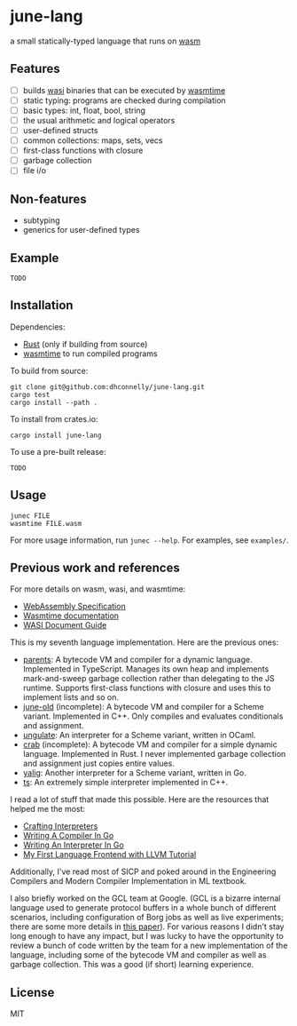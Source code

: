# june-lang

a small statically-typed language that runs on [wasm](https://webassembly.org/)

## Features

- [ ] builds [wasi](https://wasi.dev) binaries that can be executed by [wasmtime](https://wasmtime.dev)
- [ ] static typing: programs are checked during compilation
- [ ] basic types: int, float, bool, string
- [ ] the usual arithmetic and logical operators
- [ ] user-defined structs
- [ ] common collections: maps, sets, vecs
- [ ] first-class functions with closure
- [ ] garbage collection
- [ ] file i/o

## Non-features

- subtyping
- generics for user-defined types

## Example

    TODO

## Installation

Dependencies:

- [Rust](https://www.rust-lang.org/) (only if building from source)
- [wasmtime](https://wasmtime.dev/) to run compiled programs

To build from source:

    git clone git@github.com:dhconnelly/june-lang.git
    cargo test
    cargo install --path .

To install from crates.io:

    cargo install june-lang

To use a pre-built release:

    TODO

## Usage

    junec FILE
    wasmtime FILE.wasm

For more usage information, run `junec --help`. For examples, see `examples/`.

## Previous work and references

For more details on wasm, wasi, and wasmtime:

-   [WebAssembly Specification](https://webassembly.github.io/spec/core/)
-   [Wasmtime documentation](https://docs.wasmtime.dev/)
-   [WASI Document Guide](https://github.com/bytecodealliance/wasmtime/blob/main/docs/WASI-documents.md)

This is my seventh language implementation. Here are the previous ones:

-   [parents](https://github.com/dhconnelly/parents): A bytecode VM and
    compiler for a dynamic language. Implemented in TypeScript. Manages its own
    heap and implements mark-and-sweep garbage collection rather than
    delegating to the JS runtime. Supports first-class functions with closure
    and uses this to implement lists and so on.
-   [june-old](https://github.com/dhconnelly/june-old) (incomplete): A bytecode
    VM and compiler for a Scheme variant. Implemented in C++. Only compiles and
    evaluates conditionals and assignment.
-   [ungulate](https://github.com/dhconnelly/ungulate): An interpreter for a
    Scheme variant, written in OCaml.
-   [crab](https://github.com/dhconnelly/crab) (incomplete): A bytecode VM and
    compiler for a simple dynamic language. Implemented in Rust. I never
    implemented garbage collection and assignment just copies entire values.
-   [yalig](https://github.com/dhconnelly/yalig): Another interpreter for a
    Scheme variant, written in Go.
-   [ts](https://github.com/dhconnelly/ts): An extremely simple interpreter
    implemented in C++.

I read a lot of stuff that made this possible. Here are the resources that
helped me the most:

-   [Crafting Interpreters](https://craftinginterpreters.com/)
-   [Writing A Compiler In Go](https://compilerbook.com/)
-   [Writing An Interpreter In Go](https://interpreterbook.com/)
-   [My First Language Frontend with LLVM Tutorial](https://llvm.org/docs/tutorial/MyFirstLanguageFrontend/index.html)

Additionally, I've read most of SICP and poked around in the Engineering
Compilers and Modern Compiler Implementation in ML textbook.

I also briefly worked on the GCL team at Google. (GCL is a bizarre internal
language used to generate protocol buffers in a whole bunch of different
scenarios, including configuration of Borg jobs as well as live experiments;
there are some more details in [this
paper](https://research.tue.nl/en/studentTheses/gcl-viewer)). For various
reasons I didn't stay long enough to have any impact, but I was lucky to have
the opportunity to review a bunch of code written by the team for a new
implementation of the language, including some of the bytecode VM and compiler
as well as garbage collection. This was a good (if short) learning experience.

## License

MIT
